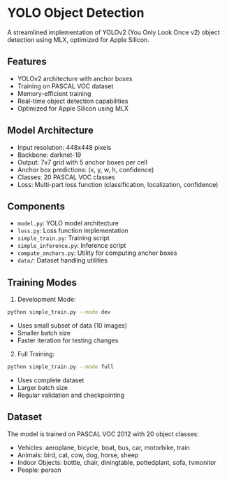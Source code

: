 # YOLO Object Detection

A streamlined implementation of YOLOv2 (You Only Look Once v2) object detection using MLX, optimized for Apple Silicon.

## Features
- YOLOv2 architecture with anchor boxes
- Training on PASCAL VOC dataset
- Memory-efficient training
- Real-time object detection capabilities
- Optimized for Apple Silicon using MLX

## Model Architecture
- Input resolution: 448x448 pixels
- Backbone: darknet-19
- Output: 7x7 grid with 5 anchor boxes per cell
- Anchor box predictions: (x, y, w, h, confidence)
- Classes: 20 PASCAL VOC classes
- Loss: Multi-part loss function (classification, localization, confidence)

## Components
- `model.py`: YOLO model architecture
- `loss.py`: Loss function implementation
- `simple_train.py`: Training script
- `simple_inference.py`: Inference script
- `compute_anchors.py`: Utility for computing anchor boxes
- `data/`: Dataset handling utilities

## Training Modes
1. Development Mode:
```bash
python simple_train.py --mode dev
```
- Uses small subset of data (10 images)
- Smaller batch size
- Faster iteration for testing changes

2. Full Training:
```bash
python simple_train.py --mode full
```
- Uses complete dataset
- Larger batch size
- Regular validation and checkpointing

## Dataset
The model is trained on PASCAL VOC 2012 with 20 object classes:
- Vehicles: aeroplane, bicycle, boat, bus, car, motorbike, train
- Animals: bird, cat, cow, dog, horse, sheep
- Indoor Objects: bottle, chair, diningtable, pottedplant, sofa, tvmonitor
- People: person